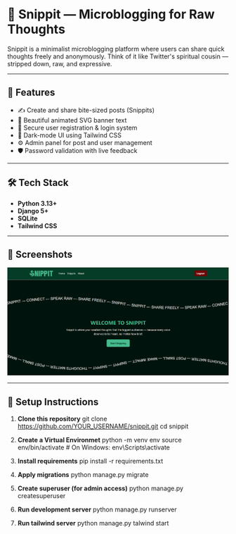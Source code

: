 # 📝 Snippit — Microblogging for Raw Thoughts

Snippit is a minimalist microblogging platform where users can share quick thoughts freely and anonymously. Think of it like Twitter's spiritual cousin — stripped down, raw, and expressive.


---

## 🚀 Features

- ✍️ Create and share bite-sized posts (Snippits)
- 🌊 Beautiful animated SVG banner text
- 🔐 Secure user registration & login system
- 🎨 Dark-mode UI using Tailwind CSS
- ⚙️ Admin panel for post and user management
- 🛡️ Password validation with live feedback

---

## 🛠️ Tech Stack

- **Python 3.13+**
- **Django 5+**
- **SQLite**
- **Tailwind CSS**

---

## 📸 Screenshots
![alt text](<Screenshot.png>)


---

## 🔧 Setup Instructions

1. **Clone this repository**
   git clone https://github.com/YOUR_USERNAME/snippit.git
   cd snippit

2. **Create a Virtual Environmet**
    python -m venv env
    source env/bin/activate  # On Windows: env\Scripts\activate


3. **Install requirements**
    pip install -r requirements.txt

4. **Apply migrations**
    python manage.py migrate


5. **Create superuser (for admin access)**
    python manage.py createsuperuser

6. **Run development server**
    python manage.py runserver

7. **Run tailwind server**
    python manage.py talwind start
